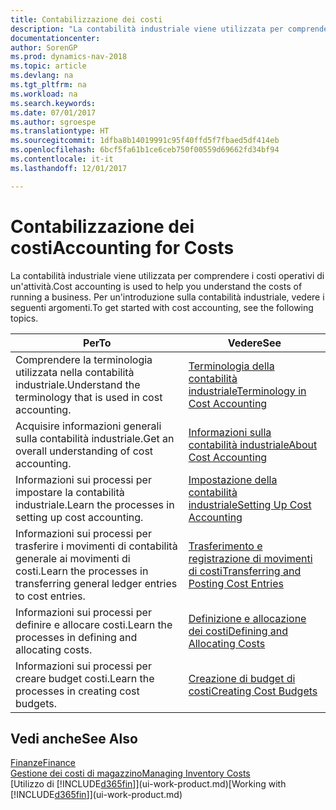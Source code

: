 ```yaml
---
title: Contabilizzazione dei costi
description: "La contabilità industriale viene utilizzata per comprendere i costi operativi di un'attività. Per un'introduzione sulla contabilità industriale, vedere i seguenti argomenti."
documentationcenter: 
author: SorenGP
ms.prod: dynamics-nav-2018
ms.topic: article
ms.devlang: na
ms.tgt_pltfrm: na
ms.workload: na
ms.search.keywords: 
ms.date: 07/01/2017
ms.author: sgroespe
ms.translationtype: HT
ms.sourcegitcommit: 1dfba8b14019991c95f40ffd5f7fbaed5df414eb
ms.openlocfilehash: 6bcf5fa61b1ce6ceb750f00559d69662fd34bf94
ms.contentlocale: it-it
ms.lasthandoff: 12/01/2017

---
```

# <a name="accounting-for-costs"></a><span data-ttu-id="743fe-104">Contabilizzazione dei costi</span><span class="sxs-lookup"><span data-stu-id="743fe-104">Accounting for Costs</span></span>
<span data-ttu-id="743fe-105">La contabilità industriale viene utilizzata per comprendere i costi operativi di un'attività.</span><span class="sxs-lookup"><span data-stu-id="743fe-105">Cost accounting is used to help you understand the costs of running a business.</span></span> <span data-ttu-id="743fe-106">Per un'introduzione sulla contabilità industriale, vedere i seguenti argomenti.</span><span class="sxs-lookup"><span data-stu-id="743fe-106">To get started with cost accounting, see the following topics.</span></span>  

|<span data-ttu-id="743fe-107">Per</span><span class="sxs-lookup"><span data-stu-id="743fe-107">To</span></span>|<span data-ttu-id="743fe-108">Vedere</span><span class="sxs-lookup"><span data-stu-id="743fe-108">See</span></span>|  
|--------|---------|  
|<span data-ttu-id="743fe-109">Comprendere la terminologia utilizzata nella contabilità industriale.</span><span class="sxs-lookup"><span data-stu-id="743fe-109">Understand the terminology that is used in cost accounting.</span></span>|[<span data-ttu-id="743fe-110">Terminologia della contabilità industriale</span><span class="sxs-lookup"><span data-stu-id="743fe-110">Terminology in Cost Accounting</span></span>](finance-terminology-in-cost-accounting.md)|  
|<span data-ttu-id="743fe-111">Acquisire informazioni generali sulla contabilità industriale.</span><span class="sxs-lookup"><span data-stu-id="743fe-111">Get an overall understanding of cost accounting.</span></span>|[<span data-ttu-id="743fe-112">Informazioni sulla contabilità industriale</span><span class="sxs-lookup"><span data-stu-id="743fe-112">About Cost Accounting</span></span>](finance-about-cost-accounting.md)|  
|<span data-ttu-id="743fe-113">Informazioni sui processi per impostare la contabilità industriale.</span><span class="sxs-lookup"><span data-stu-id="743fe-113">Learn the processes in setting up cost accounting.</span></span>|[<span data-ttu-id="743fe-114">Impostazione della contabilità industriale</span><span class="sxs-lookup"><span data-stu-id="743fe-114">Setting Up Cost Accounting</span></span>](finance-set-up-cost-accounting.md)|  
|<span data-ttu-id="743fe-115">Informazioni sui processi per trasferire i movimenti di contabilità generale ai movimenti di costi.</span><span class="sxs-lookup"><span data-stu-id="743fe-115">Learn the processes in transferring general ledger entries to cost entries.</span></span>|[<span data-ttu-id="743fe-116">Trasferimento e registrazione di movimenti di costi</span><span class="sxs-lookup"><span data-stu-id="743fe-116">Transferring and Posting Cost Entries</span></span>](finance-transfer-and-post-cost-entries.md)|  
|<span data-ttu-id="743fe-117">Informazioni sui processi per definire e allocare costi.</span><span class="sxs-lookup"><span data-stu-id="743fe-117">Learn the processes in defining and allocating costs.</span></span>|[<span data-ttu-id="743fe-118">Definizione e allocazione dei costi</span><span class="sxs-lookup"><span data-stu-id="743fe-118">Defining and Allocating Costs</span></span>](finance-define-and-allocate-costs.md)|  
|<span data-ttu-id="743fe-119">Informazioni sui processi per creare budget costi.</span><span class="sxs-lookup"><span data-stu-id="743fe-119">Learn the processes in creating cost budgets.</span></span>|[<span data-ttu-id="743fe-120">Creazione di budget di costi</span><span class="sxs-lookup"><span data-stu-id="743fe-120">Creating Cost Budgets</span></span>](finance-create-cost-budgets.md)|  

## <a name="see-also"></a><span data-ttu-id="743fe-121">Vedi anche</span><span class="sxs-lookup"><span data-stu-id="743fe-121">See Also</span></span>  
[<span data-ttu-id="743fe-122">Finanze</span><span class="sxs-lookup"><span data-stu-id="743fe-122">Finance</span></span>](finance.md)  
[<span data-ttu-id="743fe-123">Gestione dei costi di magazzino</span><span class="sxs-lookup"><span data-stu-id="743fe-123">Managing Inventory Costs</span></span>](finance-manage-inventory-costs.md)  
<span data-ttu-id="743fe-124">[Utilizzo di [!INCLUDE[d365fin](includes/d365fin_md.md)]](ui-work-product.md)</span><span class="sxs-lookup"><span data-stu-id="743fe-124">[Working with [!INCLUDE[d365fin](includes/d365fin_md.md)]](ui-work-product.md)</span></span>


